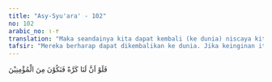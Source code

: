 ```yaml
---
title: "Asy-Syu'ara' - 102"
no: 102
arabic_no: ١٠٢
translation: "Maka seandainya kita dapat kembali (ke dunia) niscaya kita menjadi orang-orang yang beriman.”"
tafsir: "Mereka berharap dapat dikembalikan ke dunia. Jika keinginan itu terkabul, mereka berjanji akan beriman dan beramal saleh. Akan tetapi, hal itu tidak mungkin. Itu hanya alasan mereka, sebab sekiranya dikembalikan ke dunia sekalipun, mereka tetap akan ingkar kembali."
---
```

فَلَوْ اَنَّ لَنَا كَرَّةً فَنَكُوْنَ مِنَ الْمُؤْمِنِيْنَ  